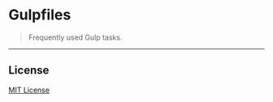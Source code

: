 # Gulpfiles

> Frequently used Gulp tasks.


***

## License

[MIT License](http://www.opensource.org/licenses/mit-license.php)
